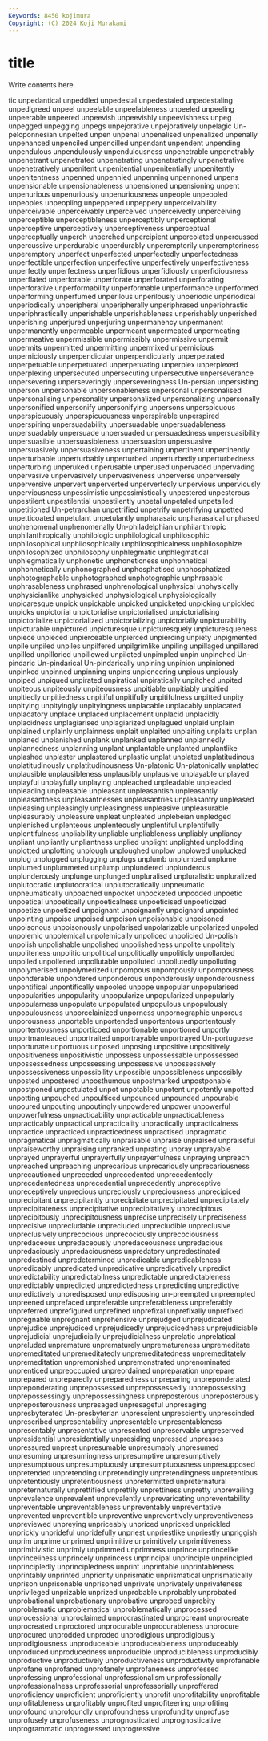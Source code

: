 ```yaml
---
Keywords: 8450 kojimura
Copyright: (C) 2024 Koji Murakami
---
```


# title

Write contents here.



tic unpedantical unpeddled unpedestal unpedestaled unpedestaling unpedigreed unpeel unpeelable unpeelableness
unpeeled unpeeling unpeerable unpeered unpeevish unpeevishly unpeevishness unpeg unpegged unpegging
unpegs unpejorative unpejoratively unpelagic Un-peloponnesian unpelted unpen unpenal unpenalised unpenalized
unpenally unpenanced unpenciled unpencilled unpendant unpendent unpending unpendulous unpendulously unpendulousness
unpenetrable unpenetrably unpenetrant unpenetrated unpenetrating unpenetratingly unpenetrative unpenetratively unpenitent unpenitential
unpenitentially unpenitently unpenitentness unpenned unpennied unpenning unpennoned unpens unpensionable unpensionableness
unpensioned unpensioning unpent unpenurious unpenuriously unpenuriousness unpeople unpeopled unpeoples unpeopling
unpeppered unpeppery unperceivability unperceivable unperceivably unperceived unperceivedly unperceiving unperceptible unperceptibleness
unperceptibly unperceptional unperceptive unperceptively unperceptiveness unperceptual unperceptually unperch unperched unpercipient
unpercolated unpercussed unpercussive unperdurable unperdurably unperemptorily unperemptoriness unperemptory unperfect unperfected
unperfectedly unperfectedness unperfectible unperfection unperfective unperfectively unperfectiveness unperfectly unperfectness unperfidious
unperfidiously unperfidiousness unperflated unperforable unperforate unperforated unperforating unperforative unperformability unperformable
unperformance unperformed unperforming unperfumed unperilous unperilously unperiodic unperiodical unperiodically unperipheral
unperipherally unperiphrased unperiphrastic unperiphrastically unperishable unperishableness unperishably unperished unperishing unperjured
unperjuring unpermanency unpermanent unpermanently unpermeable unpermeant unpermeated unpermeating unpermeative unpermissible
unpermissibly unpermissive unpermit unpermits unpermitted unpermitting unpermixed unpernicious unperniciously unperpendicular
unperpendicularly unperpetrated unperpetuable unperpetuated unperpetuating unperplex unperplexed unperplexing unpersecuted unpersecuting
unpersecutive unperseverance unpersevering unperseveringly unperseveringness Un-persian unpersisting unperson unpersonable unpersonableness
unpersonal unpersonalised unpersonalising unpersonality unpersonalized unpersonalizing unpersonally unpersonified unpersonify unpersonifying
unpersons unperspicuous unperspicuously unperspicuousness unperspirable unperspired unperspiring unpersuadability unpersuadable unpersuadableness
unpersuadably unpersuade unpersuaded unpersuadedness unpersuasibility unpersuasible unpersuasibleness unpersuasion unpersuasive unpersuasively
unpersuasiveness unpertaining unpertinent unpertinently unperturbable unperturbably unperturbed unperturbedly unperturbedness unperturbing
unperuked unperusable unperused unpervaded unpervading unpervasive unpervasively unpervasiveness unperverse unperversely
unperversive unpervert unperverted unpervertedly unpervious unperviously unperviousness unpessimistic unpessimistically unpestered
unpesterous unpestilent unpestilential unpestilently unpetal unpetaled unpetalled unpetitioned Un-petrarchan unpetrified
unpetrify unpetrifying unpetted unpetticoated unpetulant unpetulantly unpharasaic unpharasaical unphased unphenomenal
unphenomenally Un-philadelphian unphilanthropic unphilanthropically unphilologic unphilological unphilosophic unphilosophical unphilosophically unphilosophicalness
unphilosophize unphilosophized unphilosophy unphlegmatic unphlegmatical unphlegmatically unphonetic unphoneticness unphonnetical unphonnetically
unphonographed unphosphatised unphosphatized unphotographable unphotographed unphotographic unphrasable unphrasableness unphrased unphrenological
unphysical unphysically unphysicianlike unphysicked unphysiological unphysiologically unpicaresque unpick unpickable unpicked
unpicketed unpicking unpickled unpicks unpictorial unpictorialise unpictorialised unpictorialising unpictorialize unpictorialized
unpictorializing unpictorially unpicturability unpicturable unpictured unpicturesque unpicturesquely unpicturesqueness unpiece unpieced
unpierceable unpierced unpiercing unpiety unpigmented unpile unpiled unpiles unpilfered unpilgrimlike
unpiling unpillaged unpillared unpilled unpilloried unpillowed unpiloted unpimpled unpin unpinched
Un-pindaric Un-pindarical Un-pindarically unpining unpinion unpinioned unpinked unpinned unpinning unpins
unpioneering unpious unpiously unpiped unpiqued unpirated unpiratical unpiratically unpitched unpited
unpiteous unpiteously unpiteousness unpitiable unpitiably unpitied unpitiedly unpitiedness unpitiful unpitifully
unpitifulness unpitted unpity unpitying unpityingly unpityingness unplacable unplacably unplacated unplacatory
unplace unplaced unplacement unplacid unplacidly unplacidness unplagiarised unplagiarized unplagued unplaid
unplain unplained unplainly unplainness unplait unplaited unplaiting unplaits unplan unplaned
unplanished unplank unplanked unplanned unplannedly unplannedness unplanning unplant unplantable unplanted
unplantlike unplashed unplaster unplastered unplastic unplat unplated unplatitudinous unplatitudinously unplatitudinousness
Un-platonic Un-platonically unplatted unplausible unplausibleness unplausibly unplausive unplayable unplayed unplayful
unplayfully unplaying unpleached unpleadable unpleaded unpleading unpleasable unpleasant unpleasantish unpleasantly
unpleasantness unpleasantnesses unpleasantries unpleasantry unpleased unpleasing unpleasingly unpleasingness unpleasive unpleasurable
unpleasurably unpleasure unpleat unpleated unplebeian unpledged unplenished unplenteous unplenteously unplentiful
unplentifully unplentifulness unpliability unpliable unpliableness unpliably unpliancy unpliant unpliantly unpliantness
unplied unplight unplighted unplodding unplotted unplotting unplough unploughed unplow unplowed
unplucked unplug unplugged unplugging unplugs unplumb unplumbed unplume unplumed unplummeted
unplump unplundered unplunderous unplunderously unplunge unplunged unpluralised unpluralistic unpluralized unplutocratic
unplutocratical unplutocratically unpneumatic unpneumatically unpoached unpocket unpocketed unpodded unpoetic unpoetical
unpoetically unpoeticalness unpoeticised unpoeticized unpoetize unpoetized unpoignant unpoignantly unpoignard unpointed
unpointing unpoise unpoised unpoison unpoisonable unpoisoned unpoisonous unpoisonously unpolarised unpolarizable
unpolarized unpoled unpolemic unpolemical unpolemically unpoliced unpolicied Un-polish unpolish unpolishable
unpolished unpolishedness unpolite unpolitely unpoliteness unpolitic unpolitical unpolitically unpoliticly unpollarded
unpolled unpollened unpollutable unpolluted unpollutedly unpolluting unpolymerised unpolymerized unpompous unpompously
unpompousness unponderable unpondered unponderous unponderously unponderousness unpontifical unpontifically unpooled unpope
unpopular unpopularised unpopularities unpopularity unpopularize unpopularized unpopularly unpopularness unpopulate unpopulated
unpopulous unpopulously unpopulousness unporcelainized unporness unpornographic unporous unporousness unportable unportended
unportentous unportentously unportentousness unporticoed unportionable unportioned unportly unportmanteaued unportraited unportrayable
unportrayed Un-portuguese unportunate unportuous unposed unposing unpositive unpositively unpositiveness unpositivistic
unpossess unpossessable unpossessed unpossessedness unpossessing unpossessive unpossessively unpossessiveness unpossibility unpossible
unpossibleness unpossibly unposted unpostered unposthumous unpostmarked unpostponable unpostponed unpostulated unpot
unpotable unpotent unpotently unpotted unpotting unpouched unpoulticed unpounced unpounded unpourable
unpoured unpouting unpoutingly unpowdered unpower unpowerful unpowerfulness unpracticability unpracticable unpracticableness
unpracticably unpractical unpracticality unpractically unpracticalness unpractice unpracticed unpracticedness unpractised unpragmatic
unpragmatical unpragmatically unpraisable unpraise unpraised unpraiseful unpraiseworthy unpraising unpranked unprating
unpray unprayable unprayed unprayerful unprayerfully unprayerfulness unpraying unpreach unpreached unpreaching
unprecarious unprecariously unprecariousness unprecautioned unpreceded unprecedented unprecedentedly unprecedentedness unprecedential unprecedently
unpreceptive unpreceptively unprecious unpreciously unpreciousness unprecipiced unprecipitant unprecipitantly unprecipitate unprecipitated
unprecipitately unprecipitateness unprecipitative unprecipitatively unprecipitous unprecipitously unprecipitousness unprecise unprecisely unpreciseness
unprecisive unprecludable unprecluded unprecludible unpreclusive unpreclusively unprecocious unprecociously unprecociousness unpredaceous
unpredaceously unpredaceousness unpredacious unpredaciously unpredaciousness unpredatory unpredestinated unpredestined unpredetermined unpredicable
unpredicableness unpredicably unpredicated unpredicative unpredicatively unpredict unpredictability unpredictabilness unpredictable unpredictableness
unpredictably unpredicted unpredictedness unpredicting unpredictive unpredictively unpredisposed unpredisposing un-preempted unpreempted
unpreened unprefaced unpreferable unpreferableness unpreferably unpreferred unprefigured unprefined unprefixal unprefixally
unprefixed unpregnable unpregnant unprehensive unprejudged unprejudicated unprejudice unprejudiced unprejudicedly unprejudicedness
unprejudiciable unprejudicial unprejudicially unprejudicialness unprelatic unprelatical unpreluded unpremature unprematurely unprematureness
unpremeditate unpremeditated unpremeditatedly unpremeditatedness unpremeditately unpremeditation unpremonished unpremonstrated unprenominated unprenticed
unpreoccupied unpreordained unpreparation unprepare unprepared unpreparedly unpreparedness unpreparing unpreponderated unpreponderating
unprepossessed unprepossessedly unprepossessing unprepossessingly unprepossessingness unpreposterous unpreposterously unpreposterousness unpresaged unpresageful
unpresaging unpresbyterated Un-presbyterian unprescient unpresciently unprescinded unprescribed unpresentability unpresentable unpresentableness
unpresentably unpresentative unpresented unpreservable unpreserved unpresidential unpresidentially unpresiding unpressed unpresses
unpressured unprest unpresumable unpresumably unpresumed unpresuming unpresumingness unpresumptive unpresumptively unpresumptuous
unpresumptuously unpresumptuousness unpresupposed unpretended unpretending unpretendingly unpretendingness unpretentious unpretentiously unpretentiousness
unpretermitted unpreternatural unpreternaturally unprettified unprettily unprettiness unpretty unprevailing unprevalence unprevalent
unprevalently unprevaricating unpreventability unpreventable unpreventableness unpreventably unpreventative unprevented unpreventible unpreventive
unpreventively unpreventiveness unpreviewed unpreying unpriceably unpriced unpricked unprickled unprickly unprideful
unpridefully unpriest unpriestlike unpriestly unpriggish unprim unprime unprimed unprimitive unprimitively
unprimitiveness unprimitivistic unprimly unprimmed unprimness unprince unprincelike unprinceliness unprincely unprincess
unprincipal unprinciple unprincipled unprincipledly unprincipledness unprint unprintable unprintableness unprintably unprinted
unpriority unprismatic unprismatical unprismatically unprison unprisonable unprisoned unprivate unprivately unprivateness
unprivileged unprizable unprized unprobable unprobably unprobated unprobational unprobationary unprobative unprobed
unprobity unproblematic unproblematical unproblematically unprocessed unprocessional unproclaimed unprocrastinated unprocreant unprocreate
unprocreated unproctored unprocurable unprocurableness unprocure unprocured unprodded unproded unprodigious unprodigiously
unprodigiousness unproduceable unproduceableness unproduceably unproduced unproducedness unproducible unproducibleness unproducibly unproductive
unproductively unproductiveness unproductivity unprofanable unprofane unprofaned unprofanely unprofaneness unprofessed unprofessing
unprofessional unprofessionalism unprofessionally unprofessionalness unprofessorial unprofessorially unproffered unproficiency unproficient unproficiently
unprofit unprofitability unprofitable unprofitableness unprofitably unprofited unprofiteering unprofiting unprofound unprofoundly
unprofoundness unprofundity unprofuse unprofusely unprofuseness unprognosticated unprognosticative unprogrammatic unprogressed unprogressive
